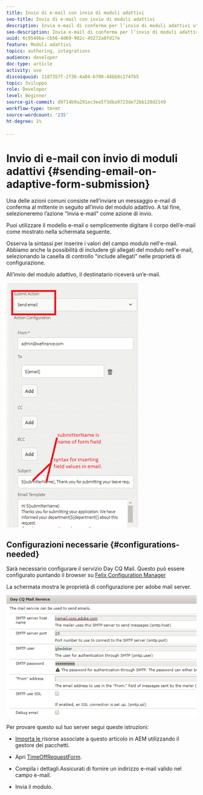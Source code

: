 ```yaml
---
title: Invio di e-mail con invio di moduli adattivi
seo-title: Invio di e-mail con invio di moduli adattivi
description: Invia e-mail di conferma per l’invio di moduli adattivi utilizzando il componente Invia e-mail
seo-description: Invia e-mail di conferma per l’invio di moduli adattivi utilizzando il componente Invia e-mail
uuid: 6c9549ba-cb56-4d69-902c-45272a8fd17e
feature: Moduli adattivi
topics: authoring, integrations
audience: developer
doc-type: article
activity: use
discoiquuid: 1187357f-2f36-4a04-b708-44bb9c174fb5
topic: Sviluppo
role: Developer
level: Beginner
source-git-commit: d9714b9a291ec3ee5f3dba9723de72bb120d2149
workflow-type: tm+mt
source-wordcount: '235'
ht-degree: 1%

---
```



# Invio di e-mail con invio di moduli adattivi {#sending-email-on-adaptive-form-submission}

Una delle azioni comuni consiste nell’inviare un messaggio e-mail di conferma al mittente in seguito all’invio del modulo adattivo. A tal fine, selezioneremo l’azione &quot;Invia e-mail&quot; come azione di invio.

Puoi utilizzare il modello e-mail o semplicemente digitare il corpo dell’e-mail come mostrato nella schermata seguente.

Osserva la sintassi per inserire i valori del campo modulo nell&#39;e-mail. Abbiamo anche la possibilità di includere gli allegati del modulo nell&#39;e-mail, selezionando la casella di controllo &quot;include allegati&quot; nelle proprietà di configurazione.

All’invio del modulo adattivo, il destinatario riceverà un’e-mail.

![InviaE-mail](assets/sendemailaction.gif)

## Configurazioni necessarie {#configurations-needed}

Sarà necessario configurare il servizio Day CQ Mail. Questo può essere configurato puntando il browser su [Felix Configuration Manager](http://localhost:4502/system/console/configMgr)

La schermata mostra le proprietà di configurazione per adobe mail server.

![mailservice](assets/mailservice.png)

Per provare questo sul tuo server segui queste istruzioni:

* [Importa le ](assets/timeoffrequest.zip) risorse associate a questo articolo in AEM utilizzando il gestore dei pacchetti.

* Apri [TimeOffRequestForm](http://localhost:4502/content/dam/formsanddocuments/helpx/timeoffrequestform/jcr:content?wcmmode=disabled).

* Compila i dettagli.Assicurati di fornire un indirizzo e-mail valido nel campo e-mail.

* Invia il modulo.
